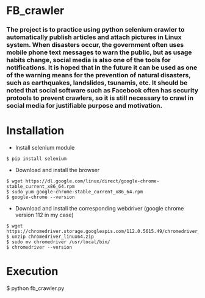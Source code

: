 # FB_crawler
### The project is to practice using python selenium crawler to automatically publish articles and attach pictures in Linux system. When disasters occur, the government often uses mobile phone text messages to warn the public, but as usage habits change, social media is also one of the tools for notifications. It is hoped that in the future it can be used as one of the warning means for the prevention of natural disasters, such as earthquakes, landslides, tsunamis, etc. It should be noted that social software such as Facebook often has security protools to prevent crawlers, so it is still necessary to crawl in social media for justifiable purpose and motivation.

# Installation
* Install selenium module
```
$ pip install selenium
```
* Download and install the browser
```
$ wget https://dl.google.com/linux/direct/google-chrome-stable_current_x86_64.rpm
$ sudo yum google-chrome-stable_current_x86_64.rpm
$ google-chrome --version
```
* Download and install the corresponding webdriver (google chrome version 112 in my case)
```
$ wget https://chromedriver.storage.googleapis.com/112.0.5615.49/chromedriver_linux64.zip
$ unzip chromedriver_linux64.zip
$ sudo mv chromedriver /usr/local/bin/
$ chromedriver --version
```

# Execution
$ python fb_crawler.py

